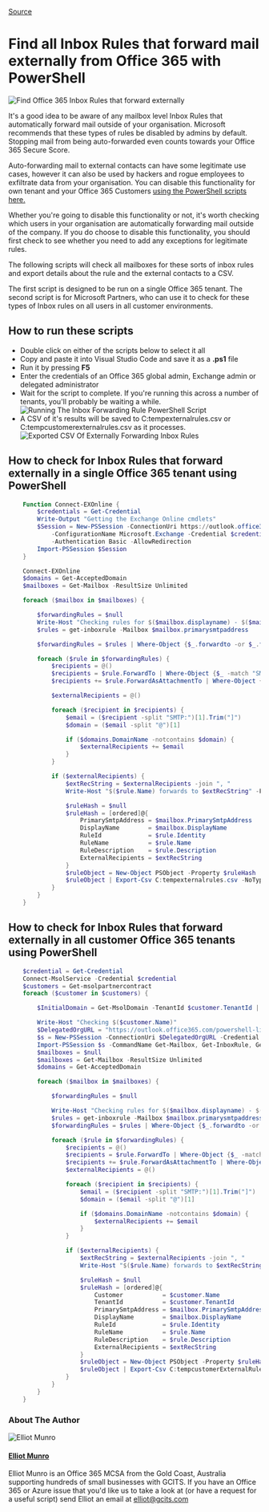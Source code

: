 [Source](https://gcits.com/knowledge-base/find-inbox-rules-forward-mail-externally-office-365-powershell/ "Permalink to Find all Inbox Rules that forward mail externally from Office 365 with PowerShell")

# Find all Inbox Rules that forward mail externally from Office 365 with PowerShell

![Find Office 365 Inbox Rules that forward externally][1]

It's a good idea to be aware of any mailbox level Inbox Rules that automatically forward mail outside of your organisation. Microsoft recommends that these types of rules be disabled by admins by default. Stopping mail from being auto-forwarded even counts towards your Office 365 Secure Score.

Auto-forwarding mail to external contacts can have some legitimate use cases, however it can also be used by hackers and rogue employees to exfiltrate data from your organisation. You can disable this functionality for own tenant and your Office 365 Customers [using the PowerShell scripts here.][2]

Whether you're going to disable this functionality or not, it's worth checking which users in your organisation are automatically forwarding mail outside of the company. If you do choose to disable this functionality, you should first check to see whether you need to add any exceptions for legitimate rules.

The following scripts will check all mailboxes for these sorts of inbox rules and export details about the rule and the external contacts to a CSV.

The first script is designed to be run on a single Office 365 tenant. The second script is for Microsoft Partners, who can use it to check for these types of Inbox rules on all users in all customer environments.

## How to run these scripts

- Double click on either of the scripts below to select it all
- Copy and paste it into Visual Studio Code and save it as a **.ps1** file
- Run it by pressing **F5**
- Enter the credentials of an Office 365 global admin, Exchange admin or delegated administrator
- Wait for the script to complete. If you're running this across a number of tenants, you'll probably be waiting a while. ![Running The Inbox Forwarding Rule PowerShell Script][3]
- A CSV of it's results will be saved to C:tempexternalrules.csv or C:tempcustomerexternalrules.csv as it processes.![Exported CSV Of Externally Forwarding Inbox Rules][4]

## How to check for Inbox Rules that forward externally in a single Office 365 tenant using PowerShell

```powershell
    Function Connect-EXOnline {
        $credentials = Get-Credential
        Write-Output "Getting the Exchange Online cmdlets"
        $Session = New-PSSession -ConnectionUri https://outlook.office365.com/powershell-liveid/ `
            -ConfigurationName Microsoft.Exchange -Credential $credentials `
            -Authentication Basic -AllowRedirection
        Import-PSSession $Session
    }

    Connect-EXOnline
    $domains = Get-AcceptedDomain
    $mailboxes = Get-Mailbox -ResultSize Unlimited

    foreach ($mailbox in $mailboxes) {

        $forwardingRules = $null
        Write-Host "Checking rules for $($mailbox.displayname) - $($mailbox.primarysmtpaddress)" -foregroundColor Green
        $rules = get-inboxrule -Mailbox $mailbox.primarysmtpaddress

        $forwardingRules = $rules | Where-Object {$_.forwardto -or $_.forwardasattachmentto}

        foreach ($rule in $forwardingRules) {
            $recipients = @()
            $recipients = $rule.ForwardTo | Where-Object {$_ -match "SMTP"}
            $recipients += $rule.ForwardAsAttachmentTo | Where-Object {$_ -match "SMTP"}

            $externalRecipients = @()

            foreach ($recipient in $recipients) {
                $email = ($recipient -split "SMTP:")[1].Trim("]")
                $domain = ($email -split "@")[1]

                if ($domains.DomainName -notcontains $domain) {
                    $externalRecipients += $email
                }
            }

            if ($externalRecipients) {
                $extRecString = $externalRecipients -join ", "
                Write-Host "$($rule.Name) forwards to $extRecString" -ForegroundColor Yellow

                $ruleHash = $null
                $ruleHash = [ordered]@{
                    PrimarySmtpAddress = $mailbox.PrimarySmtpAddress
                    DisplayName        = $mailbox.DisplayName
                    RuleId             = $rule.Identity
                    RuleName           = $rule.Name
                    RuleDescription    = $rule.Description
                    ExternalRecipients = $extRecString
                }
                $ruleObject = New-Object PSObject -Property $ruleHash
                $ruleObject | Export-Csv C:tempexternalrules.csv -NoTypeInformation -Append
            }
        }
    }
```

## How to check for Inbox Rules that forward externally in all customer Office 365 tenants using PowerShell

```powershell
    $credential = Get-Credential
    Connect-MsolService -Credential $credential
    $customers = Get-msolpartnercontract
    foreach ($customer in $customers) {

        $InitialDomain = Get-MsolDomain -TenantId $customer.TenantId | Where-Object {$_.IsInitial -eq $true}

        Write-Host "Checking $($customer.Name)"
        $DelegatedOrgURL = "https://outlook.office365.com/powershell-liveid?DelegatedOrg=" + $InitialDomain.Name
        $s = New-PSSession -ConnectionUri $DelegatedOrgURL -Credential $credential -Authentication Basic -ConfigurationName Microsoft.Exchange -AllowRedirection
        Import-PSSession $s -CommandName Get-Mailbox, Get-InboxRule, Get-AcceptedDomain -AllowClobber
        $mailboxes = $null
        $mailboxes = Get-Mailbox -ResultSize Unlimited
        $domains = Get-AcceptedDomain

        foreach ($mailbox in $mailboxes) {

            $forwardingRules = $null

            Write-Host "Checking rules for $($mailbox.displayname) - $($mailbox.primarysmtpaddress)"
            $rules = get-inboxrule -Mailbox $mailbox.primarysmtpaddress
            $forwardingRules = $rules | Where-Object {$_.forwardto -or $_.forwardasattachmentto}

            foreach ($rule in $forwardingRules) {
                $recipients = @()
                $recipients = $rule.ForwardTo | Where-Object {$_ -match "SMTP"}
                $recipients += $rule.ForwardAsAttachmentTo | Where-Object {$_ -match "SMTP"}
                $externalRecipients = @()

                foreach ($recipient in $recipients) {
                    $email = ($recipient -split "SMTP:")[1].Trim("]")
                    $domain = ($email -split "@")[1]

                    if ($domains.DomainName -notcontains $domain) {
                        $externalRecipients += $email
                    }
                }

                if ($externalRecipients) {
                    $extRecString = $externalRecipients -join ", "
                    Write-Host "$($rule.Name) forwards to $extRecString" -ForegroundColor Yellow

                    $ruleHash = $null
                    $ruleHash = [ordered]@{
                        Customer           = $customer.Name
                        TenantId           = $customer.TenantId
                        PrimarySmtpAddress = $mailbox.PrimarySmtpAddress
                        DisplayName        = $mailbox.DisplayName
                        RuleId             = $rule.Identity
                        RuleName           = $rule.Name
                        RuleDescription    = $rule.Description
                        ExternalRecipients = $extRecString
                    }
                    $ruleObject = New-Object PSObject -Property $ruleHash
                    $ruleObject | Export-Csv C:tempcustomerExternalRules.csv -NoTypeInformation -Append
                }
            }
        }
    }
```

### About The Author

![Elliot Munro][5]

#### [ Elliot Munro ][6]

Elliot Munro is an Office 365 MCSA from the Gold Coast, Australia supporting hundreds of small businesses with GCITS. If you have an Office 365 or Azure issue that you'd like us to take a look at (or have a request for a useful script) send Elliot an email at [elliot@gcits.com][7]

[1]: https://gcits.com/wp-content/uploads/RemoveUnnecessaryLicensesOffice365SharedMailbox-1030x436.png
[2]: https://gcits.com/knowledge-base/block-inbox-rules-forwarding-mail-externally-office-365-using-powershell/
[3]: https://gcits.com/wp-content/uploads/RunningTheInboxForwardingRulePowerShellScript-1030x97.png
[4]: https://gcits.com/wp-content/uploads/ExportedCSVOfExternallyForwardingInboxRules-1030x383.png
[5]: https://gcits.com/wp-content/uploads/AAEAAQAAAAAAAA2QAAAAJDNlN2NmM2Y4LTU5YWYtNGRiNC1hMmI2LTBhMzdhZDVmNWUzNA-80x80.jpg
[6]: https://gcits.com/author/elliotmunro/
[7]: mailto:elliot%40gcits.com
